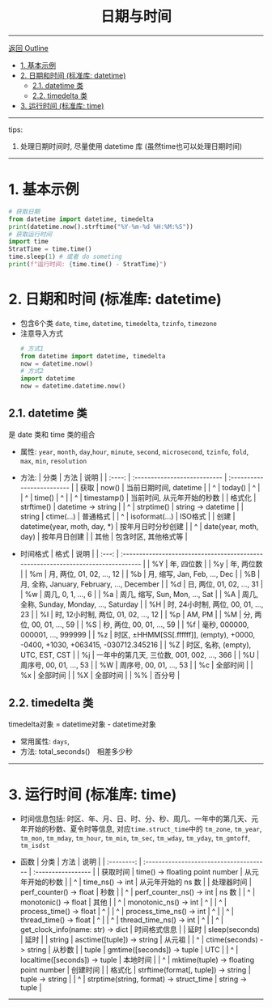 
<h1 style="text-align:center">日期与时间</h1>

--------------------------------------------------------------------------------
[返回 Outline](outline.md)

<!-- @import "[TOC]" {cmd="toc" depthFrom=1 depthTo=6 orderedList=false} -->

<!-- code_chunk_output -->

- [1. 基本示例](#1-基本示例)
- [2. 日期和时间 (标准库: datetime)](#2-日期和时间-标准库-datetime)
  - [2.1. datetime 类](#21-datetime-类)
  - [2.2. timedelta 类](#22-timedelta-类)
- [3. 运行时间 (标准库: time)](#3-运行时间-标准库-time)

<!-- /code_chunk_output -->

--------------------------------------------------------------------------------
tips:
1. 处理日期时间时, 尽量使用 datetime 库 (虽然time也可以处理日期时间)

--------------------------------------------------------------------------------
# 1. 基本示例
``` python
# 获取日期
from datetime import datetime, timedelta
print(datetime.now().strftime("%Y-%m-%d %H:%M:%S"))
# 获取运行时间
import time
StratTime = time.time()
time.sleep(1) # 或者 do someting
print(f"运行时间: {time.time() - StratTime}")

```

# 2. 日期和时间 (标准库: datetime)
* 包含6个类 `date`, `time`, `datetime`, `timedelta`, `tzinfo`, `timezone`
* 注意导入方式
    ``` python
    # 方式1
    from datetime import datetime, timedelta
    now = datetime.now()
    # 方式2
    import datetime
    now = datetime.datetime.now()
    ```

## 2.1. datetime 类
是 date 类和 time 类的组合

* 属性: `year`, `month`, `day`,`hour`, `minute`, `second`, `microsecond`, `tzinfo`, `fold`, `max`, `min`, `resolution`

* 方法:
    |  分类  | 方法                         | 说明                       |
    | :----: | :--------------------------- | :------------------------- |
    |  获取  | now()                        | 当前日期时间, datetime     |
    |   ^    | today()                      | ^                          |
    |   ^    | time()                       | ^                          |
    |   ^    | timestamp()                  | 当前时间, 从元年开始的秒数 |
    | 格式化 | strftime()                   | datetime -> string         |
    |   ^    | strptime()                   | string -> datetime         |
    | string | ctime(...)                   | 普通格式                   |
    |   ^    | isoformat(...)               | ISO格式                    |
    |  创建  | datetime(year, moth, day, *) | 按年月日时分秒创建         |
    |   ^    | date(year, moth, day)        | 按年月日创建               |
    |  其他  | 包含时区, 其他格式等         |

* 时间格式
    | 格式  | 说明                                                                              |
    | :---: | :-------------------------------------------------------------------------------- |
    |  %Y   | 年, 四位数                                                                        |
    |  %y   | 年, 两位数                                                                        |
    |  %m   | 月, 两位, 01, 02, ..., 12                                                         |
    |  %b   | 月, 缩写, Jan, Feb, ..., Dec                                                      |
    |  %B   | 月, 全称, January, February, ..., December                                        |
    |  %d   | 日, 两位, 01, 02, ..., 31                                                         |
    |  %w   | 周几,  0, 1, ..., 6                                                               |
    |  %a   | 周几, 缩写, Sun, Mon, ..., Sat                                                    |
    |  %A   | 周几, 全称, Sunday, Monday, ..., Saturday                                         |
    |  %H   | 时, 24小时制, 两位, 00, 01, ..., 23                                               |
    |  %I   | 时, 12小时制, 两位, 01, 02, ..., 12                                               |
    |  %p   | AM, PM                                                                            |
    |  %M   | 分, 两位, 00, 01, ..., 59                                                         |
    |  %S   | 秒, 两位, 00, 01, ..., 59                                                         |
    |  %f   | 毫秒, 000000, 000001, ..., 999999                                                 |
    |  %z   | 时区, ±HHMM\[SS\[.ffffff]], (empty), +0000, -0400, +1030, +063415, -030712.345216 |
    |  %Z   | 时区, 名称, (empty), UTC, EST, CST                                                |
    |  %j   | 一年中的第几天, 三位数, 001, 002, ..., 366                                        |
    |  %U   | 周序号, 00, 01, ..., 53                                                           |
    |  %W   | 周序号, 00, 01, ..., 53                                                           |
    |  %c   | 全部时间                                                                          |
    |  %x   | 全部时间                                                                          |
    |  %X   | 全部时间                                                                          |
    |  %%   | 百分号                                                                            |

## 2.2. timedelta 类
timedelta对象 = datetime对象 - datetime对象
* 常用属性: `days`,
* 方法: total_seconds()　相差多少秒

--------------------------------------------------------------------------------
# 3. 运行时间 (标准库: time)
* 时间信息包括: 时区、年、月、日、时、分、秒、周几、一年中的第几天、元年开始的秒数、夏令时等信息, 对应`time.struct_time`中的 `tm_zone`, `tm_year`, `tm_mon`, `tm_mday`, `tm_hour`, `tm_min`, `tm_sec`, `tm_wday`, `tm_yday`, `tm_gmtoff`, `tm_isdst`

* 函数
    |    分类    | 方法                                    | 说明               |
    | :--------: | :-------------------------------------- | :----------------- |
    |  获取时间  | time() -> floating point number         | 从元年开始的秒数   |
    |     ^      | time_ns() -> int                        | 从元年开始的 ns 数 |
    | 处理器时间 | perf_counter() -> float                 | 秒数               |
    |     ^      | perf_counter_ns() -> int                | ns 数              |
    |     ^      | monotonic() -> float                    | 其他               |
    |     ^      | monotonic_ns() -> int                   | ^                  |
    |     ^      | process_time() -> float                 | ^                  |
    |     ^      | process_time_ns() -> int                | ^                  |
    |     ^      | thread_time() -> float                  | ^                  |
    |     ^      | thread_time_ns() -> int                 | ^                  |
    |     ^      | get_clock_info(name: str) -> dict       | 时间格式信息       |
    |    延时    | sleep(seconds)                          | 延时               |
    |   string   | asctime([tuple]) -> string              | 从元祖             |
    |     ^      | ctime(seconds) -> string                | 从秒数             |
    |   tuple    | gmtime([seconds]) -> tuple              | UTC                |
    |     ^      | localtime([seconds]) -> tuple           | 本地时间           |
    |     ^      | mktime(tuple) -> floating point number  | 创建时间           |
    |   格式化   | strftime(format[, tuple]) -> string     | tuple -> string    |
    |     ^      | strptime(string, format) -> struct_time | string -> tuple    |

--------------------------------------------------------------------------------

